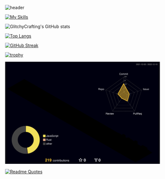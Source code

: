 ![header](https://capsule-render.vercel.app/api?type=waving&color=timeGradient&height=200&section=header&text=Glitchy%20Crafting&animation=twinkling&fontSize=90&fontColor=auto)

[![My Skills](https://skillicons.dev/icons?i=linux,rust,html,css,bash,md,blender,discord,mastodon,git,github,rocket,sqlite,neovim)](https://skillicons.dev)

![GlitchyCrafting's GitHub stats](https://github-readme-stats.vercel.app/api?username=glitchycrafting&show_icons=true&theme=dark)


[![Top Langs](https://github-readme-stats.vercel.app/api/top-langs/?username=GlitchyCrafting&layout=compact&theme=dark)](https://github.com/anuraghazra/github-readme-stats)


 [![GitHub Streak](https://streak-stats.demolab.com?user=GlitchyCrafting&theme=dark)](https://git.io/streak-stats) 
 
 
 [![trophy](https://github-profile-trophy.vercel.app/?username=GlitchyCrafting&theme=darkhub)](https://github.com/ryo-ma/github-profile-trophy)
 
 
 ![](./profile-3d-contrib/profile-night-rainbow.svg)
 

[![Readme Quotes](https://quotes-github-readme.vercel.app/api?type=horizontal&theme=dark&quote=People%20said%20I%20should%20accept%20the%20world.%20Bullshit!%20I%20don't%20accept%20the%20world.&author=Richard%20Stallman)](https://github.com/piyushsuthar/github-readme-quotes)
